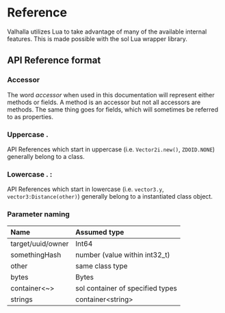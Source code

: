 # Reference

Valhalla utilizes Lua to take advantage of many of the available 
internal features. This is made possible with the sol Lua wrapper 
library. 

## API Reference format

### Accessor
    
The word *accessor* when used in this documentation will 
represent either methods or fields. A method is an accessor but 
not all accessors are methods. The same thing goes for fields, 
which will sometimes be referred to as properties.

### Uppercase .

API References which start in uppercase (i.e. `Vector2i.new()`, `ZDOID.NONE`)
generally belong to a class.

### Lowercase . :
  
API References which start in lowercase (i.e. `vector3.y`, `vector3:Distance(other)`)
generally belong to a instantiated class object.

### Parameter naming

| Name              | Assumed type
| :----------       | :---------- 
| target/uuid/owner | Int64
| somethingHash     | number (value within int32_t)
| other             | same class type
| bytes             | Bytes
| container<~>    | sol container of specified types
| strings           | container<string\>
